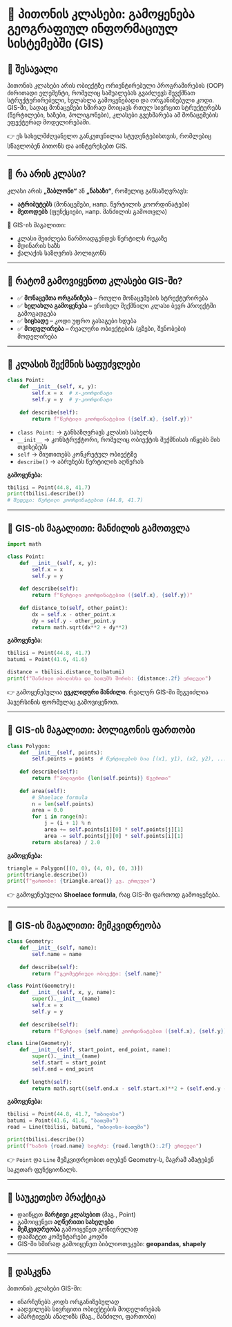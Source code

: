 # 🐍 პითონის კლასები: გამოყენება გეოგრაფიულ ინფორმაციულ სისტემებში (GIS)

## 🔹 შესავალი  
პითონის კლასები არის ობიექტზე ორიენტირებული პროგრამირების (OOP) ძირითადი ელემენტი, რომელიც საშუალებას გვაძლევს შევქმნათ სტრუქტურირებული, ხელახლა გამოყენებადი და ორგანიზებული კოდი.  
GIS-ში, სადაც მონაცემები ხშირად მოიცავს რთულ სივრცით სტრუქტურებს (წერტილები, ხაზები, პოლიგონები), კლასები გვეხმარება ამ მონაცემების ეფექტურად მოდელირებაში.  

👉 ეს სახელმძღვანელო განკუთვნილია სტუდენტებისთვის, რომლებიც სწავლობენ პითონს და აინტერესებთ GIS.  

---

## 🔹 რა არის კლასი?  
კლასი არის **„შაბლონი“** ან **„ნახაზი“**, რომელიც განსაზღვრავს:  
- **ატრიბუტებს** (მონაცემები, напр. წერტილის კოორდინატები)  
- **მეთოდებს** (ფუნქციები, напр. მანძილის გამოთვლა)  

📖 GIS-ის მაგალითი:  
- კლასი შეიძლება წარმოადგენდეს წერტილს რუკაზე  
- მდინარის ხაზს  
- ქალაქის საზღვრის პოლიგონს  

---

## 🔹 რატომ გამოვიყენოთ კლასები GIS-ში?  

- ✅ **მონაცემთა ორგანიზება** – რთული მონაცემების სტრუქტურირება  
- ✅ **ხელახლა გამოყენება** – ერთხელ შექმნილი კლასი ბევრ პროექტში გამოგადგება  
- ✅ **სიცხადე** – კოდი უფრო გასაგები ხდება  
- ✅ **მოდელირება** – რეალური ობიექტების (გზები, შენობები) მოდელირება  

---

## 🔹 კლასის შექმნის საფუძვლები  

```python
class Point:
    def __init__(self, x, y):
        self.x = x  # x-კოორდინატი
        self.y = y  # y-კოორდინატი
    
    def describe(self):
        return f"წერტილი კოორდინატებით ({self.x}, {self.y})"
```

- `class Point:` → განსაზღვრავს კლასის სახელს  
- `__init__` → კონსტრუქტორი, რომელიც ობიექტის შექმნისას იწყებს მის თვისებებს  
- `self` → მიუთითებს კონკრეტულ ობიექტზე  
- `describe()` → აბრუნებს წერტილის აღწერას  

**გამოყენება:**  
```python
tbilisi = Point(44.8, 41.7)
print(tbilisi.describe())
# შედეგი: წერტილი კოორდინატებით (44.8, 41.7)
```

---

## 🔹 GIS-ის მაგალითი: მანძილის გამოთვლა  

```python
import math

class Point:
    def __init__(self, x, y):
        self.x = x
        self.y = y
    
    def describe(self):
        return f"წერტილი კოორდინატებით ({self.x}, {self.y})"
    
    def distance_to(self, other_point):
        dx = self.x - other_point.x
        dy = self.y - other_point.y
        return math.sqrt(dx**2 + dy**2)
```

**გამოყენება:**  
```python
tbilisi = Point(44.8, 41.7)
batumi = Point(41.6, 41.6)

distance = tbilisi.distance_to(batumi)
print(f"მანძილი თბილისსა და ბათუმს შორის: {distance:.2f} ერთეული")
```

👉 გამოყენებულია **ევკლიდური მანძილი**. რეალურ GIS-ში შეგვიძლია ჰავერსინის ფორმულაც გამოვიყენოთ.  

---

## 🔹 GIS-ის მაგალითი: პოლიგონის ფართობი  

```python
class Polygon:
    def __init__(self, points):
        self.points = points  # წერტილების სია [(x1, y1), (x2, y2), ...]
    
    def describe(self):
        return f"პოლიგონი {len(self.points)} წვეროთი"
    
    def area(self):
        # Shoelace formula
        n = len(self.points)
        area = 0.0
        for i in range(n):
            j = (i + 1) % n
            area += self.points[i][0] * self.points[j][1]
            area -= self.points[j][0] * self.points[i][1]
        return abs(area) / 2.0
```

**გამოყენება:**  
```python
triangle = Polygon([(0, 0), (4, 0), (0, 3)])
print(triangle.describe())
print(f"ფართობი: {triangle.area()} კვ. ერთეული")
```

👉 გამოყენებულია **Shoelace formula**, რაც GIS-ში ფართოდ გამოიყენება.  

---

## 🔹 GIS-ის მაგალითი: მემკვიდრეობა  

```python
class Geometry:
    def __init__(self, name):
        self.name = name
    
    def describe(self):
        return f"გეომეტრიული ობიექტი: {self.name}"

class Point(Geometry):
    def __init__(self, x, y, name):
        super().__init__(name)
        self.x = x
        self.y = y
    
    def describe(self):
        return f"წერტილი {self.name} კოორდინატებით ({self.x}, {self.y})"

class Line(Geometry):
    def __init__(self, start_point, end_point, name):
        super().__init__(name)
        self.start = start_point
        self.end = end_point
    
    def length(self):
        return math.sqrt((self.end.x - self.start.x)**2 + (self.end.y - self.start.y)**2)
```

**გამოყენება:**  
```python
tbilisi = Point(44.8, 41.7, "თბილისი")
batumi = Point(41.6, 41.6, "ბათუმი")
road = Line(tbilisi, batumi, "თბილისი-ბათუმი")

print(tbilisi.describe())
print(f"ხაზის {road.name} სიგრძე: {road.length():.2f} ერთეული")
```

👉 `Point` და `Line` მემკვიდრეობით იღებენ Geometry-ს, მაგრამ ამატებენ საკუთარ ფუნქციონალს.  

---

## 🔹 საუკეთესო პრაქტიკა 

- დაიწყეთ **მარტივი კლასებით** (მაგ., Point)  
- გამოიყენეთ **აღწერითი სახელები**  
- **მემკვიდრეობა** გამოიყენეთ გონივრულად  
- დაამატეთ კომენტარები კოდში  
- GIS-ში ხშირად გამოიყენეთ ბიბლიოთეკები: **geopandas, shapely**  

---

## 🔹 დასკვნა  

პითონის კლასები GIS-ში:  
- ინარჩუნებს კოდს ორგანიზებულად  
- აადვილებს სივრცითი ობიექტების მოდელირებას  
- ამარტივებს ანალიზს (მაგ., მანძილი, ფართობი)  


